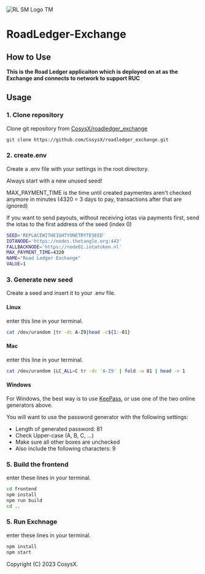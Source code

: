 ![RL SM Logo TM](https://user-images.githubusercontent.com/18197505/212445304-d1577a71-81c0-425f-b838-7a0fbcd821c1.png)

# RoadLedger-Exchange

## How to Use

**This is the Road Ledger applicaiton which is deployed on at as the Exchange and connects to network to support RUC**

## Usage

### 1. Clone repository

Clone git repository from [CosysX/roadledger_exchange](https://github.com/CosysX/roadledger_exchange)
```bash
git clone https://github.com/CosysX/roadledger_exchange.git
```

### 2. create.env

Create a .env file with your settings in the root directory.

Always start with a new unused seed!

MAX_PAYMENT_TIME is the time until created paymentes aren't checked anymore in minutes (4320 = 3 days to pay, transactions after that are ignored)

If you want to send payouts, without receiving iotas via payments first, send the iotas to the first address of the seed (index 0)

```bash
SEED='REPLACEWITHEIGHTYONETRYTESEED'
IOTANODE='https://nodes.thetangle.org:443'
FALLBACKNODE='https://node01.iotatoken.nl'
MAX_PAYMENT_TIME=4320
NAME="Road Ledger Exchange"
VALUE=1
```

### 3. Generate new seed

Create a seed and insert it to your .env file.

#### Linux
 enter this line in your terminal.
```bash
cat /dev/urandom |tr -dc A-Z9|head -c${1:-81}
```

#### Mac
 enter this line in your terminal.
```bash
cat /dev/urandom |LC_ALL=C tr -dc 'A-Z9' | fold -w 81 | head -n 1
```

#### Windows
For Windows, the best way is to use [KeePass](https://keepass.info/), or use one of the two online generators above.

You will want to use the password generator with the following settings:

- Length of generated password: 81
- Check Upper-case (A, B, C, ...)
- Make sure all other boxes are unchecked
- Also include the following characters: 9

### 5. Build the frontend

enter these lines in your terminal.
```bash
cd frontend
npm install
npm run build
cd ..
```

### 5. Run Exchnage

enter these lines in your terminal.
```bash
npm install
npm start
```


Copyright (C) 2023 CosysX.
